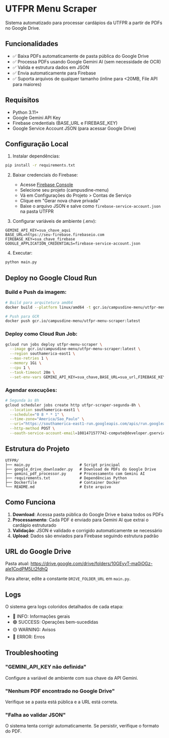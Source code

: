 # UTFPR Menu Scraper

Sistema automatizado para processar cardápios da UTFPR a partir de PDFs no Google Drive.

## Funcionalidades

- ✅ Baixa PDFs automaticamente de pasta pública do Google Drive
- ✅ Processa PDFs usando Google Gemini AI (sem necessidade de OCR)
- ✅ Valida e estrutura dados em JSON
- ✅ Envia automaticamente para Firebase
- ✅ Suporta arquivos de qualquer tamanho (inline para <20MB, File API para maiores)

## Requisitos

- Python 3.11+
- Google Gemini API Key
- Firebase credentials (BASE_URL e FIREBASE_KEY)
- Google Service Account JSON (para acessar Google Drive)

## Configuração Local

1. Instalar dependências:
```bash
pip install -r requirements.txt
```

2. Baixar credenciais do Firebase:
   - Acesse [Firebase Console](https://console.firebase.google.com/)
   - Selecione seu projeto (campusdine-menu)
   - Vá em Configurações do Projeto > Contas de Serviço
   - Clique em "Gerar nova chave privada"
   - Baixe o arquivo JSON e salve como `firebase-service-account.json` na pasta UTFPR

3. Configurar variáveis de ambiente (.env):
```
GEMINI_API_KEY=sua_chave_aqui
BASE_URL=https://seu-firebase.firebaseio.com
FIREBASE_KEY=sua_chave_firebase
GOOGLE_APPLICATION_CREDENTIALS=firebase-service-account.json
```

4. Executar:
```bash
python main.py
```

## Deploy no Google Cloud Run

### Build e Push da imagem:

```bash
# Build para arquitetura amd64
docker build --platform linux/amd64 -t gcr.io/campusdine-menu/utfpr-menu-scraper:latest .

# Push para GCR
docker push gcr.io/campusdine-menu/utfpr-menu-scraper:latest
```

### Deploy como Cloud Run Job:

```bash
gcloud run jobs deploy utfpr-menu-scraper \
  --image gcr.io/campusdine-menu/utfpr-menu-scraper:latest \
  --region southamerica-east1 \
  --max-retries 1 \
  --memory 1Gi \
  --cpu 1 \
  --task-timeout 20m \
  --set-env-vars GEMINI_API_KEY=sua_chave,BASE_URL=sua_url,FIREBASE_KEY=sua_chave
```

### Agendar execuções:

```bash
# Segunda às 8h
gcloud scheduler jobs create http utfpr-scraper-segunda-8h \
  --location southamerica-east1 \
  --schedule="0 8 * * 1" \
  --time-zone="America/Sao_Paulo" \
  --uri="https://southamerica-east1-run.googleapis.com/apis/run.googleapis.com/v1/namespaces/campusdine-menu/jobs/utfpr-menu-scraper:run" \
  --http-method POST \
  --oauth-service-account-email=1081471577742-compute@developer.gserviceaccount.com
```

## Estrutura do Projeto

```
UTFPR/
├── main.py                      # Script principal
├── google_drive_downloader.py   # Download de PDFs do Google Drive
├── gemini_pdf_processor.py      # Processamento com Gemini AI
├── requirements.txt             # Dependências Python
├── Dockerfile                   # Container Docker
└── README.md                    # Este arquivo
```

## Como Funciona

1. **Download**: Acessa pasta pública do Google Drive e baixa todos os PDFs
2. **Processamento**: Cada PDF é enviado para Gemini AI que extrai o cardápio estruturado
3. **Validação**: JSON é validado e corrigido automaticamente se necessário
4. **Upload**: Dados são enviados para Firebase seguindo estrutura padrão

## URL do Google Drive

Pasta atual: https://drive.google.com/drive/folders/10GEyvT-ma0iOGz-ale1CpdPM5Lt2fdhQ

Para alterar, edite a constante `DRIVE_FOLDER_URL` em `main.py`.

## Logs

O sistema gera logs coloridos detalhados de cada etapa:
- 🔵 INFO: Informações gerais
- 🟢 SUCCESS: Operações bem-sucedidas
- 🟡 WARNING: Avisos
- 🔴 ERROR: Erros

## Troubleshooting

### "GEMINI_API_KEY não definida"
Configure a variável de ambiente com sua chave da API Gemini.

### "Nenhum PDF encontrado no Google Drive"
Verifique se a pasta está pública e a URL está correta.

### "Falha ao validar JSON"
O sistema tenta corrigir automaticamente. Se persistir, verifique o formato do PDF.

